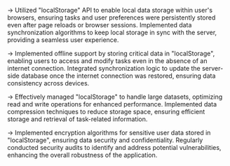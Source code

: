 -> Utilized "localStorage" API to enable local data storage within user's browsers, ensuring tasks and user preferences were persistently stored even after page reloads or browser sessions. Implemented data synchronization algorithms to keep local storage in sync with the server, providing a seamless user experience.

-> Implemented offline support by storing critical data in "localStorage", enabling users to access and modify tasks even in the absence of an internet connection. Integrated synchronization logic to update the server-side database once the internet connection was restored, ensuring data consistency across devices.

-> Effectively managed "localStorage" to handle large datasets, optimizing read and write operations for enhanced performance. Implemented data compression techniques to reduce storage space, ensuring efficient storage and retrieval of task-related information.

-> Implemented encryption algorithms for sensitive user data stored in "localStorage", ensuring data security and confidentiality. Regularly conducted security audits to identify and address potential vulnerabilities, enhancing the overall robustness of the application.
